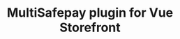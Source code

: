 ---
title: "MultiSafepay plugin for Vue Storefront"
breadcrumb_title: "Vue Storefront"
github_url : "https://github.com/MultiSafepay/vsf"
download_url : "https://github.com/MultiSafepay/Magento2Msp/releases/download/1.10.0/Plugin_Magento2_1.10.0.zip"
changelog_url : "."
manual: "."
faq: "."
layout: 'single'
newsletter : "Vue Storefront"
meta_title: "Vue Storefront plugin integration - MultiSafepay Documentation Center"		
meta_description: "MultiSafepay plugin for Vue Storefront. Easily integrate MultiSafepay payment solutions into your Vue Storefront platform with the free plugin"
description : "Easily integrate MultiSafepay payment solutions into your Vue Storefront webshop with the free and completely new MultiSafepay Vue Storefront plugin."
changelog: https://github.com/MultiSafepay/Magento2Msp/blob/master/CHANGELOG.md"
weight: 130
logo: "/logo/Plugins/Magento_2.svg"
title_short: "Vue Storefront"
description_short: "The MultiSafepay Vue Storefront plugin. Easily integrate MultiSafepay payment solutions into your Vue Storefront webshop with the free plugin."
---